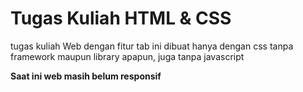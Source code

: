 # Tugas Kuliah HTML & CSS

tugas kuliah
Web dengan fitur tab ini dibuat hanya dengan css tanpa framework maupun library apapun, juga tanpa javascript

<b> Saat ini web masih belum responsif </b>
